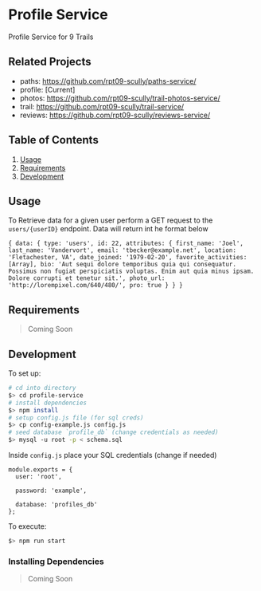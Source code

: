 # Profile Service

Profile Service for 9 Trails

## Related Projects

 - paths: https://github.com/rpt09-scully/paths-service/
 - profile: [Current]
 - photos: https://github.com/rpt09-scully/trail-photos-service/
 - trail: https://github.com/rpt09-scully/trail-service/
 - reviews: https://github.com/rpt09-scully/reviews-service/

## Table of Contents

1. [Usage](#Usage)
1. [Requirements](#requirements)
1. [Development](#development)

## Usage

To Retrieve data for a given user perform a GET request to the `users/{userID}` endpoint. Data will return int he format below

`
{ data:
   { type: 'users',
     id: 22,
     attributes:
      { first_name: 'Joel',
        last_name: 'Vandervort',
        email: 'tbecker@example.net',
        location: 'Fletachester, VA',
        date_joined: '1979-02-20',
        favorite_activities: [Array],
        bio: 'Aut sequi dolore temporibus quia qui consequatur. Possimus non fugiat perspiciatis voluptas. Enim aut quia minus ipsam. Dolore corrupti et tenetur sit.',
        photo_url: 'http://lorempixel.com/640/480/',
        pro: true } } }
`

## Requirements

> Coming Soon

## Development


To set up:

  ``` sh
  # cd into directory
  $> cd profile-service
  # install dependencies
  $> npm install
  # setup config.js file (for sql creds)
  $> cp config-example.js config.js
  # seed database `profile_db` (change credentials as needed)
  $> mysql -u root -p < schema.sql  
  ```

  Inside `config.js` place your SQL credentials (change if needed)
  ``` 
  module.exports = {
    user: 'root', 

    password: 'example', 

    database: 'profiles_db'
  };
  ```

  To execute:

  ``` sh
  $> npm run start
  ```

### Installing Dependencies

> Coming Soon

